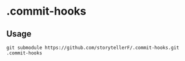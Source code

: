 # .commit-hooks

## Usage

```shell
git submodule https://github.com/storytellerF/.commit-hooks.git .commit-hooks
```
